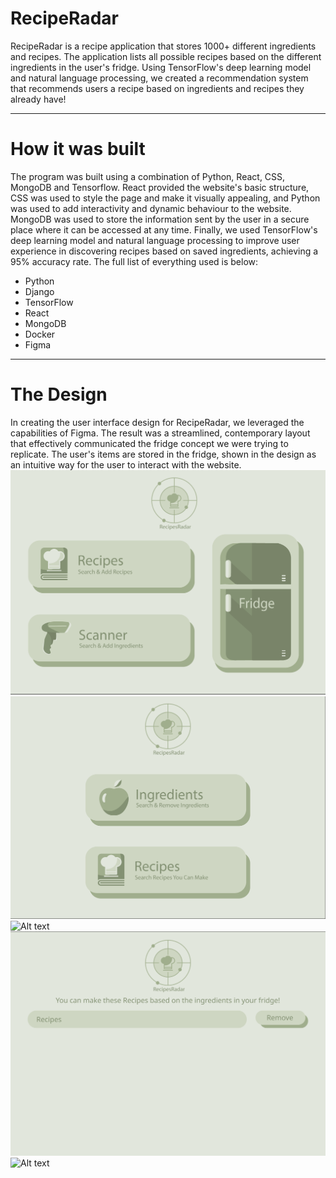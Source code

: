 # RecipeRadar

RecipeRadar is a recipe application that stores 1000+ different ingredients and recipes. The application lists all possible recipes based on the different ingredients in the user's fridge. Using TensorFlow's deep learning model and natural language processing, we created a recommendation system that recommends users a recipe based on ingredients and recipes they already have!

<hr>
<h1> How it was built </h1>
The program was built using a combination of Python, React, CSS, MongoDB and Tensorflow. React provided the website's basic structure, CSS was used to style the page and make it visually appealing, and Python was used to add interactivity and dynamic behaviour to the website. MongoDB was used to store the information sent by the user in a secure place where it can be accessed at any time. Finally, we used TensorFlow's deep learning model and natural language processing to improve
user experience in discovering recipes based on saved ingredients, achieving a 95% accuracy rate. The full list of everything used is below:
<ul>
<li>Python</li>
<li>Django</li>
<li>TensorFlow</li>
<li>React</li>
<li>MongoDB</li>
<li>Docker</li>
<li>Figma</li>
</ul>
<hr>
<h1> The Design </h1>
In creating the user interface design for RecipeRadar, we leveraged the capabilities of Figma. The result was a streamlined, contemporary layout that effectively communicated the fridge concept we were trying to replicate. The user's items are stored in the fridge, shown in the design as an intuitive way for the user to interact with the website.
<img src="/images/Home.png" alt="Alt text" title="Optional title">
<img src="/images/Fridge.png" alt="Alt text" title="Optional title">
<img src="/images/Type Ingredient.png.png" alt="Alt text" title="Optional title">
<img src="/images/Recipe Recommendation.png" alt="Alt text" title="Optional title">
<img src="/images/Type Recipe.png.png" alt="Alt text" title="Optional title">


<br>
